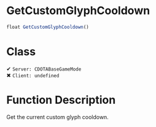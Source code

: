 # GetCustomGlyphCooldown
```js	
float GetCustomGlyphCooldown()
```
# Class
✔ `Server: CDOTABaseGameMode`  
✖ `Client: undefined`  

# Function Description
Get the current custom glyph cooldown.
